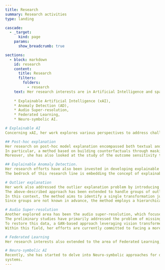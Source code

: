 ```yaml
---
title: Research
summary: Research activities
type: landing

cascade:
  - _target:
      kind: page
    params:
      show_breadcrumb: true

sections:
  - block: markdown
    id: research
    content:
      title: Research
      filters:
        folders:
          - research
    text: Her research interests are in Artificial Intelligence and span different ares such as 
    
    * Explainable Artificial Intelligence (xAI),
    * Anomaly Detection (AD),
    * Audio Super-resolution,
    * Federated Learning,
    * Neuro-symbolic AI.

# Explainable AI
Concerning xAI, her work explores various perspectives to address challenges relating to the opaqueness of sub-symbolic AI systems.

## Post-hoc explanation
Her research on post-hoc model explanation encompassed both textual and continuous data. Concerning textual data her work leveraged semantic neighbourhood generation, investigating both application-dependent and LLM-based approaches to produce richer local explanations. As for continuous data, her research work focused on designing more accurate explanations, even when dealing with data like images.
In particular, a method based on building counterfactuals through masking models -- which are neural networks specialized in transforming samples to change black-box model outcomes -- has been developed. 
Moreover, she has also looked at the study of the outcome sensitivity to feature modification to find features having similar behaviour as a way to extract interpretable features in a black-box-driven way.

## Explainable Anomaly Detection.
Her research efforts have also been invested in developing explainable by-design Anomaly Detection (AD) systems that assist decision-makers in taking effective actions.
The bedrock of this research line is embedding the concept of explainability through an ad-hoc designed loss. The proposed loss is shaped to guide the network in accurately reconstructing normal features while intentionally poorly reconstructing the features that, according to the neural network, contribute to sample outlierness.

# Outlier explanation
Her work also addressed the outlier explanation problem by introducing a new perspective in sample outlierness description based on transformation-based justifications. Unlike existing methods that focus on subspaces or feature ranking, this explanation shape is aimed at providing users with multifaceted explanations that enhance their understanding of sample outlierness. The transformation itself illustrates how to modify the sample to remove factors contributing to its outlierness, while its application provides the user with an example of a normal instance similar to the outlier. Furthermore, to capture different peculiarities of the analysed samples, the method is designed to generate diverse explanations for a single instance.
The above-described approach has been extended to handle groups of outliers, a less explored area in the literature. 
In this context, the method aims to identify a single transformation justifying all the outliers composing the group. 
Since groups are not known in advance, the method employs a hierarchical strategy in which outliers are grouped according to explanation fitness.

# Audio Super-resolution
Another explored area has been the audio super-resolution, which focuses on restoring audio files with missing or corrupted information. 
The preliminary studies have primarily addressed the problem of missing high frequencies, which applies to scenarios where an inappropriate sampling rate or low-quality recording hardware results in the miss of information beyond a certain frequency threshold.
To restore this data, a GAN-based approach leveraging vision transformers has been designed to generate the missing frequency range by leveraging the information available from the lower frequencies.
Within this field, her efforts are currently committed to facing a more general scenario in which the missing frequencies are unknown.

# Federated Learning
Her research interests also extended to the area of Federated Learning, for which a broad study has been carried out to analyse its issue in controlled environments. Currently,  her research in this area is focusing on client clustering as a means to improve the aggregation of model weight updates and client personalization.

# Neuro-symbolic AI
Recently, she has started to delve into Neuro-symbolic approaches for detecting and repairing anomalous evolutions of intelligent agents in planning
systems.
---
```

